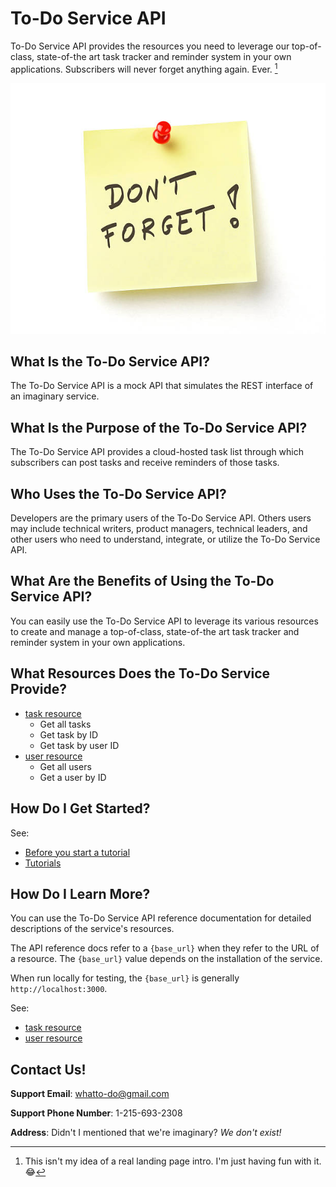 # To-Do Service API
To-Do Service API provides the resources you need to leverage our top-of-class, state-of-the art task tracker and reminder system in your own applications. Subscribers will never forget anything again. Ever. [^1]
[^1]: This isn't my idea of a real landing page intro. I'm just having fun with it. 😂

![Note Image](istockphoto-136902399-612x612.jpg)

## What Is the To-Do Service API?
The To-Do Service API is a mock API that simulates the REST interface of an imaginary service.

## What Is the Purpose of the To-Do Service API?
The To-Do Service API provides a cloud-hosted task list through which subscribers can post tasks and receive reminders of those tasks.

## Who Uses the To-Do Service API?
Developers are the primary users of the To-Do Service API. Others users may include technical writers, product managers, technical leaders, and other users who need to understand, integrate, or utilize the To-Do Service API.

## What Are the Benefits of Using the To-Do Service API?
You can easily use the To-Do Service API to leverage its various resources to create and manage a top-of-class, state-of-the art task tracker and reminder system in your own applications.

## What Resources Does the To-Do Service Provide?
- [task resource](https://uwc2-apidoc.github.io/to-do-service-au25/api/task/)
  - Get all tasks
  - Get task by ID
  - Get task by user ID
- [user resource](https://uwc2-apidoc.github.io/to-do-service-au25/api/user/)
  - Get all users
  - Get a user by ID

## How Do I Get Started?
See:
- [Before you start a tutorial](https://uwc2-apidoc.github.io/to-do-service-au25/before-you-start-a-tutorial/)
- [Tutorials](https://uwc2-apidoc.github.io/to-do-service-au25/tutorials/)

## How Do I Learn More?
You can use the To-Do Service API reference documentation for detailed descriptions of the service's resources.

The API reference docs refer to a `{base_url}` when they refer to the URL of a resource. The `{base_url}` value depends on the installation of the service.

When run locally for testing, the `{base_url}` is generally `http://localhost:3000`.

See:
- [task resource](https://uwc2-apidoc.github.io/to-do-service-au25/api/task/)
- [user resource](https://uwc2-apidoc.github.io/to-do-service-au25/api/user/)

## Contact Us!

**Support Email**: whatto-do@gmail.com

**Support Phone Number**: 1-215-693-2308

**Address**: Didn't I mentioned that we're imaginary? *We don't exist!*
